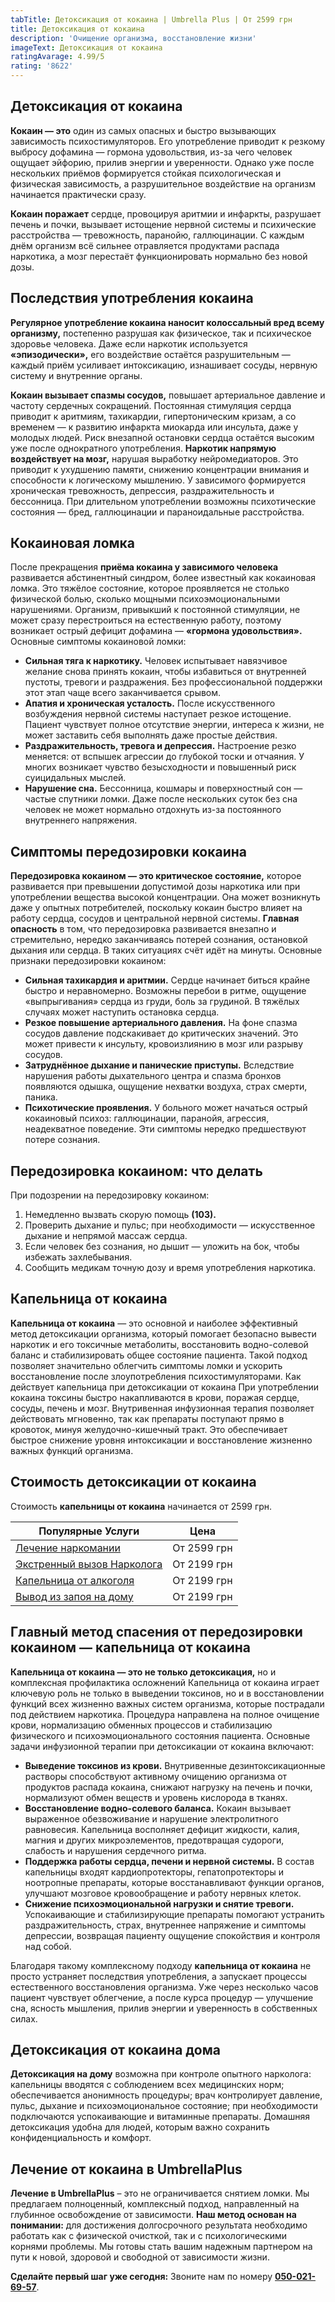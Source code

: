 ```yaml
---
tabTitle: Детоксикация от кокаина | Umbrella Plus | От 2599 грн
title: Детоксикация от кокаина
description: 'Очищение организма, восстановление жизни'
imageText: Детоксикация от кокаина
ratingAvarage: 4.99/5
rating: '8622'
---
```


## Детоксикация от кокаина

**Кокаин — это** один из самых опасных и быстро вызывающих зависимость психостимуляторов. Его употребление приводит к резкому выбросу дофамина — гормона удовольствия, из-за чего человек ощущает эйфорию, прилив энергии и уверенности. Однако уже после нескольких приёмов формируется стойкая психологическая и физическая зависимость, а разрушительное воздействие на организм начинается практически сразу.

**Кокаин поражает** сердце, провоцируя аритмии и инфаркты, разрушает печень и почки, вызывает истощение нервной системы и психические расстройства — тревожность, паранойю, галлюцинации. С каждым днём организм всё сильнее отравляется продуктами распада наркотика, а мозг перестаёт функционировать нормально без новой дозы.

## Последствия употребления кокаина

**Регулярное употребление кокаина наносит колоссальный вред всему организму,** постепенно разрушая как физическое, так и психическое здоровье человека. Даже если наркотик используется **«эпизодически»,** его воздействие остаётся разрушительным — каждый приём усиливает интоксикацию, изнашивает сосуды, нервную систему и внутренние органы.

**Кокаин вызывает спазмы сосудов,** повышает артериальное давление и частоту сердечных сокращений. Постоянная стимуляция сердца приводит к аритмиям, тахикардии, гипертоническим кризам, а со временем — к развитию инфаркта миокарда или инсульта, даже у молодых людей. Риск внезапной остановки сердца остаётся высоким уже после однократного употребления. **Наркотик напрямую воздействует на мозг,** нарушая выработку нейромедиаторов. Это приводит к ухудшению памяти, снижению концентрации внимания и способности к логическому мышлению. У зависимого формируется хроническая тревожность, депрессия, раздражительность и бессонница. При длительном употреблении возможны психотические состояния — бред, галлюцинации и параноидальные расстройства.

## Кокаиновая ломка

После прекращения **приёма кокаина у зависимого человека** развивается абстинентный синдром, более известный как кокаиновая ломка. Это тяжёлое состояние, которое проявляется не столько физической болью, сколько мощными психоэмоциональными нарушениями. Организм, привыкший к постоянной стимуляции, не может сразу перестроиться на естественную работу, поэтому возникает острый дефицит дофамина — **«гормона удовольствия».** Основные симптомы кокаиновой ломки:

* **Сильная тяга к наркотику.** Человек испытывает навязчивое желание снова принять кокаин, чтобы избавиться от внутренней пустоты, тревоги и раздражения. Без профессиональной поддержки этот этап чаще всего заканчивается срывом.
* **Апатия и хроническая усталость.** После искусственного возбуждения нервной системы наступает резкое истощение. Пациент чувствует полное отсутствие энергии, интереса к жизни, не может заставить себя выполнять даже простые действия.
* **Раздражительность, тревога и депрессия.** Настроение резко меняется: от вспышек агрессии до глубокой тоски и отчаяния. У многих возникает чувство безысходности и повышенный риск суицидальных мыслей.
* **Нарушение сна.** Бессонница, кошмары и поверхностный сон — частые спутники ломки. Даже после нескольких суток без сна человек не может нормально отдохнуть из-за постоянного внутреннего напряжения.

## Симптомы передозировки кокаина

**Передозировка кокаином — это критическое состояние,** которое развивается при превышении допустимой дозы наркотика или при употреблении вещества высокой концентрации. Она может возникнуть даже у опытных потребителей, поскольку кокаин быстро влияет на работу сердца, сосудов и центральной нервной системы. **Главная опасность** в том, что передозировка развивается внезапно и стремительно, нередко заканчиваясь потерей сознания, остановкой дыхания или сердца. В таких ситуациях счёт идёт на минуты. Основные признаки передозировки кокаином:

* **Сильная тахикардия и аритмии.** Сердце начинает биться крайне быстро и неравномерно. Возможны перебои в ритме, ощущение «выпрыгивания» сердца из груди, боль за грудиной. В тяжёлых случаях может наступить остановка сердца.
* **Резкое повышение артериального давления.** На фоне спазма сосудов давление подскакивает до критических значений. Это может привести к инсульту, кровоизлиянию в мозг или разрыву сосудов.
* **Затруднённое дыхание и панические приступы.** Вследствие нарушения работы дыхательного центра и спазма бронхов появляются одышка, ощущение нехватки воздуха, страх смерти, паника.
* **Психотические проявления.** У больного может начаться острый кокаиновый психоз: галлюцинации, паранойя, агрессия, неадекватное поведение. Эти симптомы нередко предшествуют потере сознания.

## Передозировка кокаином: что делать

При подозрении на передозировку кокаином:

1. Немедленно вызвать скорую помощь **(103).**
2. Проверить дыхание и пульс; при необходимости — искусственное дыхание и непрямой массаж сердца.
3. Если человек без сознания, но дышит — уложить на бок, чтобы избежать захлебывания.
4. Сообщить медикам точную дозу и время употребления наркотика.

## Капельница от кокаина

**Капельница от кокаина** — это основной и наиболее эффективный метод детоксикации организма, который помогает безопасно вывести наркотик и его токсичные метаболиты, восстановить водно-солевой баланс и стабилизировать общее состояние пациента. Такой подход позволяет значительно облегчить симптомы ломки и ускорить восстановление после злоупотребления психостимуляторами. Как действует капельница при детоксикации от кокаина При употреблении кокаина токсины быстро накапливаются в крови, поражая сердце, сосуды, печень и мозг. Внутривенная инфузионная терапия позволяет действовать мгновенно, так как препараты поступают прямо в кровоток, минуя желудочно-кишечный тракт. Это обеспечивает быстрое снижение уровня интоксикации и восстановление жизненно важных функций организма.

## Стоимость детоксикации от кокаина

Стоимость **капельницы от кокаина** начинается от 2599 грн.

| Популярные Услуги                                                                                     | Цена        |
| ----------------------------------------------------------------------------------------------------- | ----------- |
| [Лечение наркомании](https://umbrella-plus.com.ua/services-nark/lechenie-narkomanii/)                 | От 2599 грн |
| [Экстренный вызов Нарколога](https://umbrella-plus.com.ua/services/narkolog/)                         | От 2199 грн |
| [Капельница от алкоголя](https://umbrella-plus.com.ua/services/kapelnica-ot-alkogolia-umbrellaplus/)  | От 2199 грн |
| [Вывод из запоя на дому](https://umbrella-plus.com.ua/services/vivod-iz-zapoia-na-domy-umbrellaplus/) | От 2199 грн |

## Главный метод спасения от передозировки кокаином — капельница от кокаина

**Капельница от кокаина — это не только детоксикация,** но и комплексная профилактика осложнений Капельница от кокаина играет ключевую роль не только в выведении токсинов, но и в восстановлении функций всех жизненно важных систем организма, которые пострадали под действием наркотика. Процедура направлена на полное очищение крови, нормализацию обменных процессов и стабилизацию физического и психоэмоционального состояния пациента. Основные задачи инфузионной терапии при детоксикации от кокаина включают:

* **Выведение токсинов из крови.** Внутривенные дезинтоксикационные растворы способствуют активному очищению организма от продуктов распада кокаина, снижают нагрузку на печень и почки, нормализуют обмен веществ и уровень кислорода в тканях.
* **Восстановление водно-солевого баланса.** Кокаин вызывает выраженное обезвоживание и нарушение электролитного равновесия. Капельница восполняет дефицит жидкости, калия, магния и других микроэлементов, предотвращая судороги, слабость и нарушения сердечного ритма.
* **Поддержка работы сердца, печени и нервной системы.** В состав капельницы входят кардиопротекторы, гепатопротекторы и ноотропные препараты, которые восстанавливают функции органов, улучшают мозговое кровообращение и работу нервных клеток.
* **Снижение психоэмоциональной нагрузки и снятие тревоги.** Успокаивающие и стабилизирующие препараты помогают устранить раздражительность, страх, внутреннее напряжение и симптомы депрессии, возвращая пациенту ощущение спокойствия и контроля над собой.

Благодаря такому комплексному подходу **капельница от кокаина** не просто устраняет последствия употребления, а запускает процессы естественного восстановления организма. Уже через несколько часов пациент чувствует облегчение, а после курса процедур — улучшение сна, ясность мышления, прилив энергии и уверенность в собственных силах.

## Детоксикация от кокаина дома

**Детоксикация на дому** возможна при контроле опытного нарколога: капельницы вводятся с соблюдением всех медицинских норм; обеспечивается анонимность процедуры; врач контролирует давление, пульс, дыхание и психоэмоциональное состояние; при необходимости подключаются успокаивающие и витаминные препараты. Домашняя детоксикация удобна для людей, которым важно сохранить конфиденциальность и комфорт.

## Лечение от кокаина в UmbrellaPlus

**Лечение в UmbrellaPlus** – это не ограничивается снятием ломки. Мы предлагаем полноценный, комплексный подход, направленный на глубинное освобождение от зависимости. **Наш метод основан на понимании:** для достижения долгосрочного результата необходимо работать как с физической очисткой, так и с психологическими корнями проблемы. Мы готовы стать вашим надежным партнером на пути к новой, здоровой и свободной от зависимости жизни.

**Сделайте первый шаг уже сегодня:** Звоните нам по номеру **[050-021-69-57](tel:0500216957)**.

